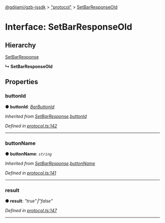 [@gdjiami/gzb-jssdk](../README.md) > ["protocol"](../modules/_protocol_.md) > [SetBarResponseOld](../interfaces/_protocol_.setbarresponseold.md)



# Interface: SetBarResponseOld

## Hierarchy


 [SetBarResponse](_protocol_.setbarresponse.md)

**↳ SetBarResponseOld**








## Properties
<a id="buttonid"></a>

###  buttonId

**●  buttonId**:  *[BarButtonId](../modules/_protocol_.md#barbuttonid)* 

*Inherited from [SetBarResponse](_protocol_.setbarresponse.md).[buttonId](_protocol_.setbarresponse.md#buttonid)*

*Defined in [protocol.ts:142](https://github.com/GDJiaMi/gzb-jssdk/blob/6a995d9/src/protocol.ts#L142)*





___

<a id="buttonname"></a>

###  buttonName

**●  buttonName**:  *`string`* 

*Inherited from [SetBarResponse](_protocol_.setbarresponse.md).[buttonName](_protocol_.setbarresponse.md#buttonname)*

*Defined in [protocol.ts:141](https://github.com/GDJiaMi/gzb-jssdk/blob/6a995d9/src/protocol.ts#L141)*





___

<a id="result"></a>

###  result

**●  result**:  *"true"⎮"false"* 

*Defined in [protocol.ts:147](https://github.com/GDJiaMi/gzb-jssdk/blob/6a995d9/src/protocol.ts#L147)*





___


